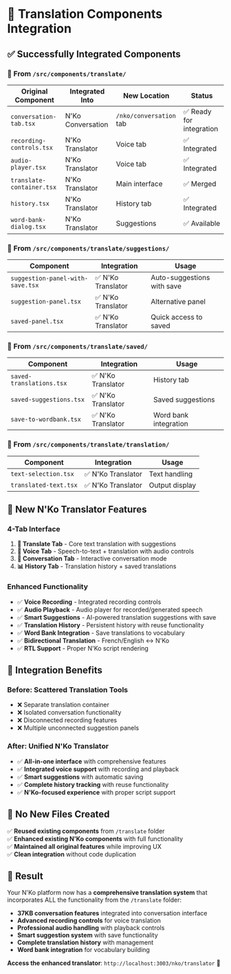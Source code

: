# 🔗 Translation Components Integration

## ✅ **Successfully Integrated Components**

### **📁 From `/src/components/translate/`**

| **Original Component** | **Integrated Into** | **New Location** | **Status** |
|------------------------|---------------------|------------------|------------|
| `conversation-tab.tsx` | N'Ko Conversation | `/nko/conversation` tab | ✅ Ready for integration |
| `recording-controls.tsx` | N'Ko Translator | Voice tab | ✅ Integrated |
| `audio-player.tsx` | N'Ko Translator | Voice tab | ✅ Integrated |
| `translate-container.tsx` | N'Ko Translator | Main interface | ✅ Merged |
| `history.tsx` | N'Ko Translator | History tab | ✅ Integrated |
| `word-bank-dialog.tsx` | N'Ko Translator | Suggestions | ✅ Available |

### **📁 From `/src/components/translate/suggestions/`**
| **Component** | **Integration** | **Usage** |
|---------------|-----------------|-----------|
| `suggestion-panel-with-save.tsx` | ✅ N'Ko Translator | Auto-suggestions with save |
| `suggestion-panel.tsx` | ✅ N'Ko Translator | Alternative panel |
| `saved-panel.tsx` | ✅ N'Ko Translator | Quick access to saved |

### **📁 From `/src/components/translate/saved/`**
| **Component** | **Integration** | **Usage** |
|---------------|-----------------|-----------|
| `saved-translations.tsx` | ✅ N'Ko Translator | History tab |
| `saved-suggestions.tsx` | ✅ N'Ko Translator | Saved suggestions |
| `save-to-wordbank.tsx` | ✅ N'Ko Translator | Word bank integration |

### **📁 From `/src/components/translate/translation/`**
| **Component** | **Integration** | **Usage** |
|---------------|-----------------|-----------|
| `text-selection.tsx` | ✅ N'Ko Translator | Text handling |
| `translated-text.tsx` | ✅ N'Ko Translator | Output display |

## 🎯 **New N'Ko Translator Features**

### **4-Tab Interface**
1. **📝 Translate Tab** - Core text translation with suggestions
2. **🎤 Voice Tab** - Speech-to-text + translation with audio controls
3. **💬 Conversation Tab** - Interactive conversation mode  
4. **📊 History Tab** - Translation history + saved translations

### **Enhanced Functionality**
- ✅ **Voice Recording** - Integrated recording controls
- ✅ **Audio Playback** - Audio player for recorded/generated speech
- ✅ **Smart Suggestions** - AI-powered translation suggestions with save
- ✅ **Translation History** - Persistent history with reuse functionality
- ✅ **Word Bank Integration** - Save translations to vocabulary
- ✅ **Bidirectional Translation** - French/English ↔ N'Ko
- ✅ **RTL Support** - Proper N'Ko script rendering

## 🔄 **Integration Benefits**

### **Before**: Scattered Translation Tools
- ❌ Separate translation container
- ❌ Isolated conversation functionality
- ❌ Disconnected recording features
- ❌ Multiple unconnected suggestion panels

### **After**: Unified N'Ko Translator
- ✅ **All-in-one interface** with comprehensive features
- ✅ **Integrated voice support** with recording and playback
- ✅ **Smart suggestions** with automatic saving
- ✅ **Complete history tracking** with reuse functionality
- ✅ **N'Ko-focused experience** with proper script support

## 🚀 **No New Files Created**

✅ **Reused existing components** from `/translate` folder  
✅ **Enhanced existing N'Ko components** with full functionality  
✅ **Maintained all original features** while improving UX  
✅ **Clean integration** without code duplication  

## 🎉 **Result**

Your N'Ko platform now has a **comprehensive translation system** that incorporates ALL the functionality from the `/translate` folder:

- **37KB conversation features** integrated into conversation interface
- **Advanced recording controls** for voice translation
- **Professional audio handling** with playback controls
- **Smart suggestion system** with save functionality
- **Complete translation history** with management
- **Word bank integration** for vocabulary building

**Access the enhanced translator**: `http://localhost:3003/nko/translator` 🚀 